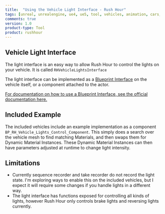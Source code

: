 ```yaml
---
title:  "Using the Vehicle Light Interface - Rush Hour"
tags: [unreal, unrealengine, ue4, ue5, tool, vehicles, animation, cars, animation, rushhour]
comments: true
version: 1.0
product-type: Tool
product: rushhour
---
```


## Vehicle Light Interface

The light interface is an easy way to allow Rush Hour to control the lights on your vehicle. It is called `RHVehicleLightsInterface`

The light interface can be implemented as a [Blueprint Interface](https://docs.unrealengine.com/5.0/en-US/implementing-blueprint-interfaces-in-unreal-engine/) on the vehicle itself, or a component attached to the actor.

[For documentation on how to use a Blueprint Interface, see the official documentation here.](https://docs.unrealengine.com/5.0/en-US/implementing-blueprint-interfaces-in-unreal-engine/)

## Included Example

The included vehicles include an example implementation as a component `BP_RH_Vehicle_Lights_Control_Component`. This simply does a search over the vehicle mesh to find matching Materials, and then swaps them for Dynamic Material Instances. These Dynamic Material Instances can then have parameters adjusted at runtime to change light intensity.

## Limitations

* Currently sequence recorder and take recorder do not record the light state. I'm exploring ways to enable this on the included vehicles, but I expect it will require some changes if you handle lights in a different way.
* The light interface has functions exposed for controlling all kinds of lights, however Rush Hour only controls brake lights and reversing lights currently.
